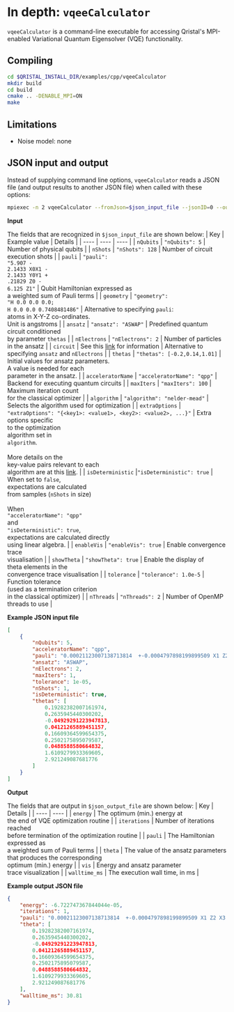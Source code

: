 # In depth: `vqeeCalculator` 
`vqeeCalculator` is a command-line executable for accessing Qristal's MPI-enabled Variational Quantum Eigensolver (VQE) functionality.

## Compiling
```bash
cd $QRISTAL_INSTALL_DIR/examples/cpp/vqeeCalculator
mkdir build
cd build
cmake .. -DENABLE_MPI=ON
make
```

## Limitations
- Noise model: none

## JSON input and output
Instead of supplying command line options, `vqeeCalculator` reads a JSON file (and output results to another JSON file) when called with these options:
```bash
mpiexec -n 2 vqeeCalculator --fromJson=$json_input_file --jsonID=0 --outputJson=$json_output_file

```
**Input**

The fields that are recognized in `$json_input_file` are shown below:
| Key | Example value | Details |
| ---- | ---- | ---- |
| `nQubits` | `"nQubits": 5` | Number of physical qubits |
| `nShots` | `"nShots": 128` | Number of circuit execution shots |
| `pauli` | `"pauli": `<br />`"5.907 - `<br />`2.1433 X0X1 - `<br />`2.1433 Y0Y1 + `<br />`.21829 Z0 - `<br />`6.125 Z1"` | Qubit Hamiltonian expressed as <br />a weighted sum of Pauli terms |
| `geometry` | `"geometry": `<br />`"H 0.0 0.0 0.0; `<br />`H 0.0 0.0 0.7408481486"` | Alternative to specifying `pauli`: <br />atoms in X-Y-Z co-ordinates.<br />Unit is angstroms |
| `ansatz` | `"ansatz": "ASWAP"` | Predefined quantum circuit conditioned <br/>by parameter `thetas` |
| `nElectrons` | `"nElectrons": 2` | Number of particles in the ansatz |
| `circuit` | See this [link](https://qristal.readthedocs.io/en/latest/rst/vqe.html#user-defined-ansatz) for information | Alternative to specifying `ansatz` and `nElectrons` |
| `thetas` | `"thetas": [-0.2,0.14,1.01]` | Initial values for ansatz parameters.<br/>A value is needed for each <br />parameter in the ansatz. |
| `acceleratorName` | `"acceleratorName": "qpp"` | Backend for executing quantum circuits |
| `maxIters` | `"maxIters": 100` | Maximum iteration count <br />for the classical optimizer |
| `algorithm` | `"algorithm": "nelder-mead"` | Selects the algorithm used for optimization |
| `extraOptions` | `"extraOptions": "{<key1>: <value1>, <key2>: <value2>, ...}"` | Extra options specific <br />to the optimization <br />algorithm set in <br />`algorithm`.  <br /><br />More details on the <br />key-value pairs relevant to each <br />algorithm are at this [link](https://qristal.readthedocs.io/en/latest/rst/vqe.html#setting-up-the-optimization-algorithm). |
| `isDeterministic` |`"isDeterministic": true` | When set to `false`, <br />expectations are calculated <br />from samples (`nShots` in size)  <br /><br />When<br /> `"acceleratorName": "qpp"`<br />and <br/>`"isDeterministic": true`, <br />expectations are calculated directly <br />using linear algebra. |
| `enableVis` | `"enableVis": true` | Enable convergence trace <br />visualisation |
| `showTheta` | `"showTheta": true` | Enable the display of <br />theta elements in the<br />convergence trace visualisation |
| `tolerance` | `"tolerance": 1.0e-5` | Function tolerance <br/>(used as a termination criterion <br />in the classical optimizer) |
| `nThreads` | `"nThreads": 2` | Number of OpenMP <br />threads to use |

**Example JSON input file**
```json
[
    {
        "nQubits": 5,
        "acceleratorName": "qpp",
        "pauli": "0.00021123007138713814  +-0.0004797898199899509 X1 Z2 X3 +-0.0004797898199899509 Y1 Z2 Y3 +-0.0008504196943407897 Z1 +-0.0004797898199899509 X2 Z3 X4 +-0.0004797898199899509 Y2 Z3 Y4 +-0.0008504196943407897 Z2 +-0.0009971065473443474 Z3 +-0.0009971065473443474 Z4",
        "ansatz": "ASWAP",
        "nElectrons": 2,
        "maxIters": 1,
        "tolerance": 1e-05,
        "nShots": 1,
        "isDeterministic": true,
        "thetas": [
            0.19282382007161974,
            0.2635945440300202,
            -0.04929291223947813,
            0.04121265889451157,
            0.16609364599654375,
            0.2502175895079587,
            0.0488588580664832,
            1.6109279933369605,
            2.921249087681776
        ]
    }
]
```
**Output**

The fields that are output in `$json_output_file` are shown below:
| Key | Details |
| ---- |  ---- |
| `energy` | The optimum (min.) energy at <br />the end of VQE optimization routine |
| `iterations` | Number of iterations reached <br />before termination of the optimization routine |
| `pauli` | The Hamiltonian expressed as <br />a weighted sum of Pauli terms |
| `theta` | The value of the ansatz parameters <br />that produces the corresponding <br />optimum (min.) energy |
| `vis` | Energy and ansatz parameter <br /> trace visualization |
| `walltime_ms` | The execution wall time, in ms |

**Example output JSON file**
```json
{
    "energy": -6.722747367844044e-05,
    "iterations": 1,
    "pauli": "0.00021123007138713814  +-0.0004797898199899509 X1 Z2 X3 +-0.0004797898199899509 Y1 Z2 Y3 +-0.0008504196943407897 Z1 +-0.0004797898199899509 X2 Z3 X4 +-0.0004797898199899509 Y2 Z3 Y4 +-0.0008504196943407897 Z2 +-0.0009971065473443474 Z3 +-0.0009971065473443474 Z4",
    "theta": [
        0.19282382007161974,
        0.2635945440300202,
        -0.04929291223947813,
        0.04121265889451157,
        0.16609364599654375,
        0.2502175895079587,
        0.0488588580664832,
        1.6109279933369605,
        2.921249087681776
    ],
    "walltime_ms": 30.81
}
```
